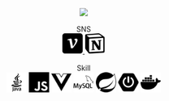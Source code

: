 <p align='center'>
    <img src="https://capsule-render.vercel.app/api?type=waving&color=auto&height=300&section=header&text=Welcome&fontSize=90&animation=fadeIn&fontAlignY=38&desc=This%20is%20J0JIN%20github&descAlignY=51&descAlign=62"/>
</p>

<div align='center'>
    <div>SNS</div>
<a href="https://velog.io/@tl5235566/posts">
  <img alt="velog" width="40px" src="./velog.svg" />
</a>
<a href="https://www.notion.so/851d395e20d445b08af7ba5af1ba0d41">
  <img alt="notion" width="40px" src="./notion.svg" />
</a>
<br/><br/>

<div>Skill</div>
<img alt="Java" width="40px" src="./java.svg" />
<img alt="Javascript" width="40px" src="./javascript.svg" />
<img alt="vuedotjs" width="40px" src="./vuedotjs.svg" />
<img alt="mysql" width="40px" src="./mysql.svg" />
<img alt="spring" width="40px" src="./spring.svg" />
<img alt="springboot" width="40px" src="./springboot.svg" />
<img alt="docker" width="40px" src="./docker.svg" />
</div>
